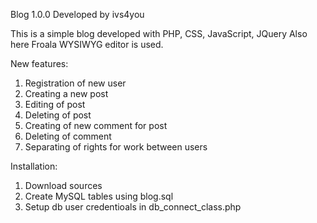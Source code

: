 Blog 1.0.0
Developed by ivs4you

This is a simple blog developed with PHP, CSS, JavaScript, JQuery
Also here Froala WYSIWYG editor is used.

New features:
1. Registration of new user
2. Creating a new post
3. Editing of post
4. Deleting of post
5. Creating of new comment for post
6. Deleting of comment
7. Separating of rights for work between users

Installation:
1. Download sources
2. Create MySQL tables using blog.sql
3. Setup db user credentioals in db_connect_class.php
